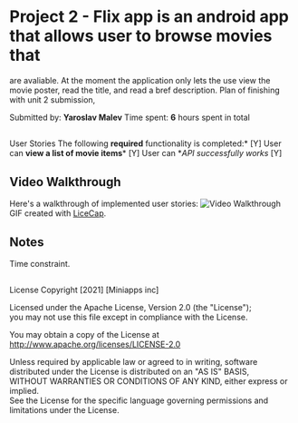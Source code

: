 # Project 2 - Flix app is an android app that allows user to browse movies that 
are avaliable. At the moment the application only lets the use view the movie poster,
read the title, and read a bref description. Plan of finishing with unit 2 submission,

Submitted by: **Yaroslav Malev**
Time spent: **6** hours spent in total

## 
User Stories
The following **required** functionality is completed:*            [Y] 
User can **view a list of movie items***                            [Y] 
User can **API successfully works* [Y] 



## Video Walkthrough

Here's a walkthrough of implemented user stories:
<img src='http://i.imgur.com/link/to/your/gif/file.gif' title='Video Walkthrough' width='' alt='Video Walkthrough' />
GIF created with [LiceCap](http://www.cockos.com/licecap/).

## Notes
Time constraint.
## 

License
Copyright [2021] [Miniapps inc]
   
Licensed under the Apache License, Version 2.0 (the "License");   
you may not use this file except in compliance with the License.  

You may obtain a copy of the License at       
http://www.apache.org/licenses/LICENSE-2.0

Unless required by applicable law or agreed to in writing, software  
distributed under the License is distributed on an "AS IS" BASIS,   
WITHOUT WARRANTIES OR CONDITIONS OF ANY KIND, either express or implied.  
See the License for the specific language governing permissions and    
limitations under the License.
